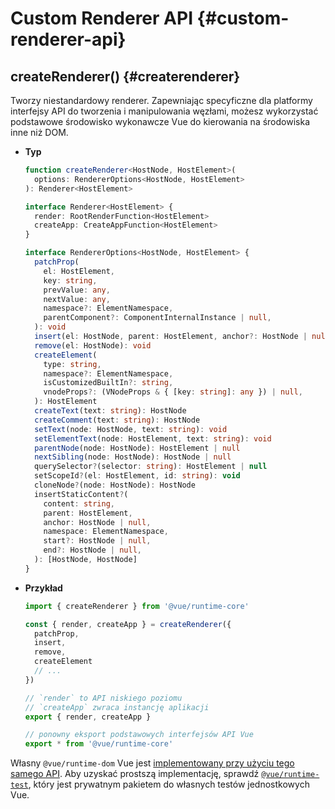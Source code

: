 # Custom Renderer API {#custom-renderer-api}

## createRenderer() {#createrenderer}

Tworzy niestandardowy renderer. Zapewniając specyficzne dla platformy interfejsy API do tworzenia i manipulowania węzłami, możesz wykorzystać podstawowe środowisko wykonawcze Vue do kierowania na środowiska inne niż DOM.

- **Typ**

  ```ts
  function createRenderer<HostNode, HostElement>(
    options: RendererOptions<HostNode, HostElement>
  ): Renderer<HostElement>

  interface Renderer<HostElement> {
    render: RootRenderFunction<HostElement>
    createApp: CreateAppFunction<HostElement>
  }

  interface RendererOptions<HostNode, HostElement> {
    patchProp(
      el: HostElement,
      key: string,
      prevValue: any,
      nextValue: any,
      namespace?: ElementNamespace,
      parentComponent?: ComponentInternalInstance | null,
    ): void
    insert(el: HostNode, parent: HostElement, anchor?: HostNode | null): void
    remove(el: HostNode): void
    createElement(
      type: string,
      namespace?: ElementNamespace,
      isCustomizedBuiltIn?: string,
      vnodeProps?: (VNodeProps & { [key: string]: any }) | null,
    ): HostElement
    createText(text: string): HostNode
    createComment(text: string): HostNode
    setText(node: HostNode, text: string): void
    setElementText(node: HostElement, text: string): void
    parentNode(node: HostNode): HostElement | null
    nextSibling(node: HostNode): HostNode | null
    querySelector?(selector: string): HostElement | null
    setScopeId?(el: HostElement, id: string): void
    cloneNode?(node: HostNode): HostNode
    insertStaticContent?(
      content: string,
      parent: HostElement,
      anchor: HostNode | null,
      namespace: ElementNamespace,
      start?: HostNode | null,
      end?: HostNode | null,
    ): [HostNode, HostNode]
  }
  ```

- **Przykład**

  ```js
  import { createRenderer } from '@vue/runtime-core'

  const { render, createApp } = createRenderer({
    patchProp,
    insert,
    remove,
    createElement
    // ...
  })

  // `render` to API niskiego poziomu
  // `createApp` zwraca instancję aplikacji
  export { render, createApp }

  // ponowny eksport podstawowych interfejsów API Vue
  export * from '@vue/runtime-core'
  ```

Własny `@vue/runtime-dom` Vue jest [implementowany przy użyciu tego samego API](https://github.com/vuejs/core/blob/main/packages/runtime-dom/src/index.ts). Aby uzyskać prostszą implementację, sprawdź [`@vue/runtime-test`](https://github.com/vuejs/core/blob/main/packages/runtime-test/src/index.ts), który jest prywatnym pakietem do własnych testów jednostkowych Vue.